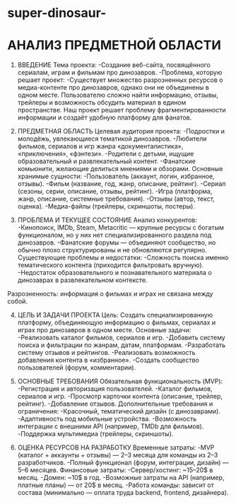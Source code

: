 # super-dinosaur-

# АНАЛИЗ ПРЕДМЕТНОЙ ОБЛАСТИ
1. ВВЕДЕНИЕ
Тема проекта:
-Создание веб-сайта, посвящённого сериалам, играм и фильмам про динозавров.
-Проблема, которую решает проект:
-Существует множество разрозненных ресурсов о медиа-контенте про динозавров, однако они не объединены в одном месте. Пользователю сложно найти информацию, отзывы, трейлеры и возможность обсудить материал в едином пространстве. Наш проект решает проблему фрагментированности информации и создаёт удобную платформу для фанатов.

2. ПРЕДМЕТНАЯ ОБЛАСТЬ
Целевая аудитория проекта:
-Подростки и молодёжь, увлекающиеся тематикой динозавров.
-Любители фильмов, сериалов и игр жанра «документалистика», «приключения», «фэнтези».
-Родители с детьми, ищущие образовательный и развлекательный контент.
-Фанатские комьюнити, желающие делиться мнениями и обзорами.
Основные хранимые сущности:
-Пользователь (аккаунт, логин, избранное, отзывы).
-Фильм (название, год, жанр, описание, рейтинг).
-Сериал (сезоны, серии, описание, отзывы, рейтинг).
-Игра (платформа, жанр, описание, системные требования).
-Отзывы (автор, текст, оценка).
-Медиа-файлы (трейлеры, скриншоты, постеры).

3. ПРОБЛЕМА И ТЕКУЩЕЕ СОСТОЯНИЕ
Анализ конкурентов:
-Кинопоиск, IMDb, Steam, Metacritic — крупные ресурсы с богатым функционалом, но у них нет специализированного раздела под динозавров.
-Фанатские форумы — объединяют сообщество, но обычно плохо структурированы и не обновляются регулярно.
Существующие проблемы и недостатки:
-Сложность поиска именно тематического контента (приходится фильтровать вручную).
-Недостаток образовательного и познавательного материала о динозаврах в развлекательном контексте.

Разрозненность: информация о фильмах и играх не связана между собой.

4. ЦЕЛЬ И ЗАДАЧИ ПРОЕКТА
Цель:
Создать специализированную платформу, объединяющую информацию о фильмах, сериалах и играх про динозавров в одном месте.
Основные задачи:
-Реализовать каталог фильмов, сериалов и игр.
-Добавить систему поиска и фильтрации по жанрам, датам, платформам.
-Разработать систему отзывов и рейтингов.
-Реализовать возможность добавления контента в «избранное».
-Создать сообщество пользователей (форум, комментарии).

5. ОСНОВНЫЕ ТРЕБОВАНИЯ
Обязательная функциональность (MVP):
-Регистрация и авторизация пользователей.
-Каталог фильмов, сериалов и игр.
-Просмотр карточки контента (описание, трейлер, рейтинг).
-Добавление отзывов.
Дополнительные требования и ограничения:
-Красочный, тематический дизайн (с динозаврами).
-Адаптивность под мобильные устройства.
-Возможность интеграции с внешними API (например, TMDb для фильмов).
-Поддержка мультимедиа (трейлеры, скриншоты).

6. ОЦЕНКА РЕСУРСОВ НА РАЗРАБОТКУ
Временные затраты:
-MVP (каталог + аккаунты + отзывы) — 2–3 месяца для команды из 2–3 разработчиков.
-Полный функционал (форум, интеграции, дизайн) — 5–6 месяцев.
Финансовые затраты:
-Сервер/хостинг: ~15–20$ в месяц.
-Домен: ~10$ в год.
-Возможные затраты на API (например, платные планы) — от 20$ в месяц.
-Работа команды: зависит от состава (минимально — оплата труда backend, frontend, дизайнера).
